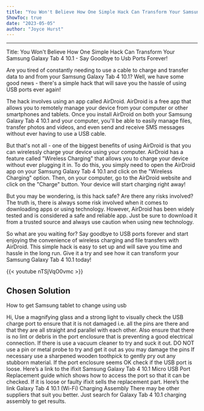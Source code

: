```yaml
---
title: "You Won't Believe How One Simple Hack Can Transform Your Samsung Galaxy Tab 4 10.1 - Say Goodbye to Usb Ports Forever!"
ShowToc: true 
date: "2023-05-05"
author: "Joyce Hurst"
---
```

*****
Title: You Won't Believe How One Simple Hack Can Transform Your Samsung Galaxy Tab 4 10.1 - Say Goodbye to Usb Ports Forever!

Are you tired of constantly needing to use a cable to charge and transfer data to and from your Samsung Galaxy Tab 4 10.1? Well, we have some good news - there's a simple hack that will save you the hassle of using USB ports ever again! 

The hack involves using an app called AirDroid. AirDroid is a free app that allows you to remotely manage your device from your computer or other smartphones and tablets. Once you install AirDroid on both your Samsung Galaxy Tab 4 10.1 and your computer, you'll be able to easily manage files, transfer photos and videos, and even send and receive SMS messages without ever having to use a USB cable. 

But that's not all - one of the biggest benefits of using AirDroid is that you can wirelessly charge your device using your computer. AirDroid has a feature called "Wireless Charging" that allows you to charge your device without ever plugging it in. To do this, you simply need to open the AirDroid app on your Samsung Galaxy Tab 4 10.1 and click on the "Wireless Charging" option. Then, on your computer, go to the AirDroid website and click on the "Charge" button. Your device will start charging right away! 

But you may be wondering, is this hack safe? Are there any risks involved? The truth is, there is always some risk involved when it comes to downloading apps or using technology. However, AirDroid has been widely tested and is considered a safe and reliable app. Just be sure to download it from a trusted source and always use caution when using new technology. 

So what are you waiting for? Say goodbye to USB ports forever and start enjoying the convenience of wireless charging and file transfers with AirDroid. This simple hack is easy to set up and will save you time and hassle in the long run. Give it a try and see how it can transform your Samsung Galaxy Tab 4 10.1 today!

{{< youtube nTSjVqO0vmc >}} 



## Chosen Solution
 How to get Samsung tablet to change using usb

 Hi,
Use a magnifying glass and a strong light to visually check the USB charge port to ensure that it is not damaged i.e. all the pins are there and that they are all straight and parallel with each other.
Also ensure that there is no lint or debris in the port enclosure that is preventing a good electrical connection. If there is use a vacuum cleaner to try and suck it out. DO NOT use a pin or metal probe to try and get it out as you may damage the pins If necessary use a sharpened wooden toothpick to gently pry out any stubborn material.
If the port enclosure seems OK  check if the USB port is loose.
Here’s a link to the ifixit Samsung Galaxy Tab 4 10.1 Micro USB Port Replacement guide which shows how to access the port so that it can be checked.
If it is loose or faulty ifixit sells the replacement part.
Here’s the link  Galaxy Tab 4 10.1 (Wi-Fi) Charging Assembly
There may be other suppliers that suit you better. Just search for Galaxy Tab 4 10.1 charging assembly to get results.




